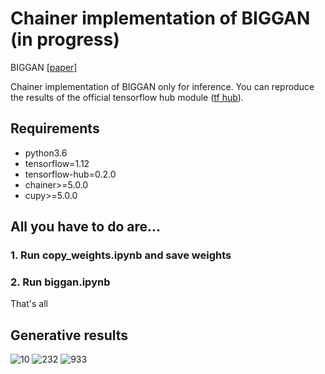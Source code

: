 # Chainer implementation of BIGGAN (in progress)

BIGGAN [[paper]](https://arxiv.org/abs/1809.11096)


Chainer implementation of BIGGAN only for inference. You can reproduce the results of the official tensorflow hub module ([tf hub](https://tfhub.dev/deepmind/biggan-256/2)).
## Requirements
- python3.6
- tensorflow=1.12
- tensorflow-hub=0.2.0
- chainer>=5.0.0
- cupy>=5.0.0

## All you have to do are...
### 1. Run copy_weights.ipynb and save weights
### 2. Run biggan.ipynb

That's all

## Generative results
![10](https://github.com/nogu-atsu/chainer-BIGGAN/blob/master/figs/10.png "10")
![232](https://github.com/nogu-atsu/chainer-BIGGAN/blob/master/figs/232.png "232")
![933](https://github.com/nogu-atsu/chainer-BIGGAN/blob/master/figs/933.png "933")
